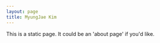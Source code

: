 ```yaml
---
layout: page
title: MyungJae Kim 
---
```


This is a static page. It could be an 'about page' if you'd like.
